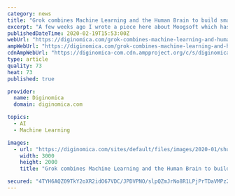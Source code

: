 ```yaml
---
category: news
title: "Grok combines Machine Learning and the Human Brain to build smarter AIOps"
excerpt: "A few weeks ago I wrote a piece here about Moogsoft which has been making waves in the service assurance space by applying artificial intelligence and machine learning to the arcane task of keeping on keeping critical IT up and running and lessening the business impact of service interruptions. It’s a hot area for startups and I’ve since ..."
publishedDateTime: 2020-02-19T15:53:00Z
webUrl: "https://diginomica.com/grok-combines-machine-learning-and-human-brain-build-smarter-aiops"
ampWebUrl: "https://diginomica.com/grok-combines-machine-learning-and-human-brain-build-smarter-aiops?amp"
cdnAmpWebUrl: "https://diginomica-com.cdn.ampproject.org/c/s/diginomica.com/grok-combines-machine-learning-and-human-brain-build-smarter-aiops?amp"
type: article
quality: 73
heat: 73
published: true

provider:
  name: Diginomica
  domain: diginomica.com

topics:
  - AI
  - Machine Learning

images:
  - url: "https://diginomica.com/sites/default/files/images/2020-01/shutterstock-%20Antonov-Serg-1576515697.jpg"
    width: 3000
    height: 2000
    title: "Grok combines Machine Learning and the Human Brain to build smarter AIOps"

secured: "4TYH6AQZ09TkY2oXR2idO67VDC/JPDVPNO/slpQZmJrNo8R1LPjPrTDaVMPz2ZOxZwdpEzcznWNadlesGG/EH62CwOWlNEojM2ytlqU77D7OWp2FwyluLPO6/0ESrMpafETWg271moh02gg8d5+XHOQRoK0Al/R1PHgzqE9NLjjm7KTCjhIOXbJhLqfPGO1g8S0J3NPT7OiqmGiDhuxZqXEcKP20mYoegTsT8LdnEcvoo26RbVzpMFA9eBsb+5nCt6RKjzJyEBHlhkHQ+R8zpaO2v5BU4CJqso8hCPmbaRYpLSy+c9GNTygM9dxqhHyowXc1/4a4slxA9Bnvq6S/tl2Gl1BuPYsBS+L1WilcKe0AA7vdKLw0t2Y+Ru0LYqw4sWq0LnPac5dWw2Wl3tbEMhPBsTk6wOazqc6ksDXHsHNLv7JVmC7cs6t9AW6AVsABplliv3Kb7MHrxNc8lcoUyXHeGyGUsfBfMimZAb9ZODY=;6gNNXsJD5FtdBMerue9zkA=="
---
```



